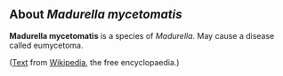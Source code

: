 About *Madurella mycetomatis* 
-----------------------------



**Madurella mycetomatis** is a species of *Madurella*. May cause a
disease called eumycetoma.

([Text](http://en.wikipedia.org/wiki/Madurella_mycetomatis) from
[Wikipedia](http://en.wikipedia.org/), the free encyclopaedia.)
